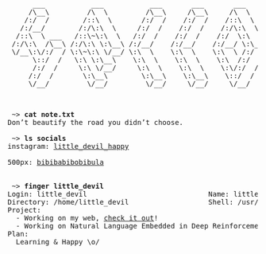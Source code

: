 <pre>
      ___           ___           ___       ___       ___     
     /\__\         /\  \         /\__\     /\__\     /\  \    
    /:/  /        /::\  \       /:/  /    /:/  /    /::\  \   
   /:/__/        /:/\:\  \     /:/  /    /:/  /    /:/\:\  \  
  /::\  \ ___   /::\~\:\  \   /:/  /    /:/  /    /:/  \:\  \ 
 /:/\:\  /\__\ /:/\:\ \:\__\ /:/__/    /:/__/    /:/__/ \:\__\
 \/__\:\/:/  / \:\~\:\ \/__/ \:\  \    \:\  \    \:\  \ /:/  /
      \::/  /   \:\ \:\__\    \:\  \    \:\  \    \:\  /:/  / 
      /:/  /     \:\ \/__/     \:\  \    \:\  \    \:\/:/  /  
     /:/  /       \:\__\        \:\__\    \:\__\    \::/  /   
     \/__/         \/__/         \/__/     \/__/     \/__/    


</pre>


<pre>
 ~> <strong>cat note.txt</strong>
Don’t beautify the road you didn’t choose.
 
 ~> <strong>ls socials</strong>
instagram: <a href="https://www.instagram.com/little_devil_happy ">little_devil_happy</a>

500px: <a href="https://500px.com.cn/bibibabibobibula">bibibabibobibula</a>


 ~> <strong>finger little_devil</strong>
Login: little_devil                             Name: little_devil
Directory: /home/little_devil                   Shell: /usr/bin/fish
Project:
  - Working on my web, <a href="https://littledevilbig.github.io/">check it out</a>!
  - Working on Natural Language Embedded in Deep Reinforcement Learning.
Plan:
  Learning & Happy \o/
</pre>



